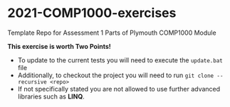 # 2021-COMP1000-exercises

Template Repo for Assessment 1 Parts of Plymouth COMP1000 Module

**This exercise is worth Two Points!**

* To update to the current tests you will need to execute the `update.bat` file
* Additionally, to checkout the project you will need to run `git clone --recursive <repo>`
* If not specifically stated you are not allowed to use further advanced libraries such as **LINQ**.
